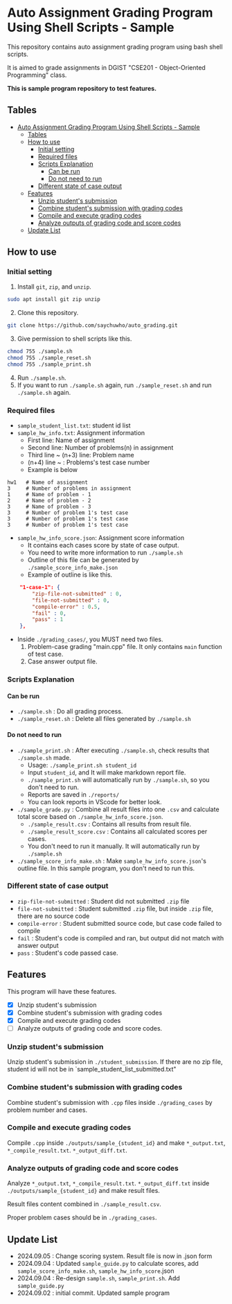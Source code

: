 # Auto Assignment Grading Program Using Shell Scripts - Sample

This repository contains auto assignment grading program using bash shell scripts.

It is aimed to grade assignments in DGIST "CSE201 - Object-Oriented Programming" class.

**This is sample program repository to test features.**

## Tables

- [Auto Assignment Grading Program Using Shell Scripts - Sample](#auto-assignment-grading-program-using-shell-scripts---sample)
  - [Tables](#tables)
  - [How to use](#how-to-use)
    - [Initial setting](#initial-setting)
    - [Required files](#required-files)
    - [Scripts Explanation](#scripts-explanation)
      - [Can be run](#can-be-run)
      - [Do not need to run](#do-not-need-to-run)
    - [Different state of case output](#different-state-of-case-output)
  - [Features](#features)
    - [Unzip student's submission](#unzip-students-submission)
    - [Combine student's submission with grading codes](#combine-students-submission-with-grading-codes)
    - [Compile and execute grading codes](#compile-and-execute-grading-codes)
    - [Analyze outputs of grading code and score codes](#analyze-outputs-of-grading-code-and-score-codes)
  - [Update List](#update-list)

## How to use

### Initial setting

1. Install `git`, `zip`, and `unzip`.
```bash
sudo apt install git zip unzip
```
2. Clone this repository.
```bash
git clone https://github.com/saychuwho/auto_grading.git
```
3. Give permission to shell scripts like this.
```bash
chmod 755 ./sample.sh
chmod 755 ./sample_reset.sh
chmod 755 ./sample_print.sh
```
4. Run `./sample.sh`. 
5. If you want to run `./sample.sh` again, run `./sample_reset.sh` and run `./sample.sh` again.

### Required files

- `sample_student_list.txt`: student id list
- `sample_hw_info.txt`: Assignment information
  - First line: Name of assignment
  - Second line: Number of problems(n) in assignment
  - Third line ~ (n+3) line: Problem name
  - (n+4) line ~ : Problems's test case number
  - Example is below
```
hw1   # Name of assignment
3     # Number of problems in assignment
1     # Name of problem - 1
2     # Name of problem - 2
3     # Name of problem - 3
3     # Number of problem 1's test case
3     # Number of problem 1's test case
3     # Number of problem 1's test case
```
- `sample_hw_info_score.json`: Assignment score information
  - It contains each cases score by state of case output.
  - You need to write more information to run `./sample.sh`
  - Outline of this file can be generated by `./sample_score_info_make.json`
  - Example of outline is like this.
```json
    "1-case-1": {
        "zip-file-not-submitted" : 0,
        "file-not-submitted" : 0,
        "compile-error" : 0.5,
        "fail" : 0,
        "pass" : 1
    },
```
- Inside `./grading_cases/`, you MUST need two files.
  1. Problem-case grading "main.cpp" file. It only contains `main` function of test case.
  2. Case answer output file.

### Scripts Explanation

#### Can be run

- `./sample.sh` : Do all grading process. 
- `./sample_reset.sh` : Delete all files generated by `./sample.sh`

#### Do not need to run

- `./sample_print.sh` : After executing `./sample.sh`, check results that `./sample.sh` made.
  - Usage: `./sample_print.sh student_id`
  - Input `student_id`, and It will make markdown report file.
  - `./sample_print.sh` will automatically run by `./sample.sh`, so you don't need to run.
  - Reports are saved in `./reports/`
  - You can look reports in VScode for better look.
- `./sample_grade.py` : Combine all result files into one `.csv` and calculate total score based on `./sample_hw_info_score.json`.
  - `./sample_result.csv` : Contains all results from result file.
  - `./sample_result_score.csv` : Contains all calculated scores per cases.
  - You don't need to run it manually. It will automatically run by `./sample.sh`
- `./sample_score_info_make.sh` : Make `sample_hw_info_score.json`'s outline file. In this sample program, you don't need to run this.
  
### Different state of case output
- `zip-file-not-submitted` : Student did not submitted `.zip` file
- `file-not-submitted` : Student submitted `.zip` file, but inside `.zip` file, there are no source code
- `compile-error` : Student submitted source code, but case code failed to compile
- `fail` : Student's code is compiled and ran, but output did not match with answer output
- `pass` : Student's code passed case.

## Features

This program will have these features.

- [x] Unzip student's submission
- [x] Combine student's submission with grading codes
- [x] Compile and execute grading codes
- [ ] Analyze outputs of grading code and score codes.

### Unzip student's submission

Unzip student's submission in `./student_submission`. If there are no zip file, student id will not be in `sample_student_list_submitted.txt"

### Combine student's submission with grading codes

Combine student's submission with `.cpp` files inside `./grading_cases` by problem number and cases.

### Compile and execute grading codes

Compile `.cpp` inside `./outputs/sample_{student_id}` and make `*_output.txt`, `*_compile_result.txt`. `*_output_diff.txt`.

### Analyze outputs of grading code and score codes

Analyze `*_output.txt`, `*_compile_result.txt`. `*_output_diff.txt` inside `./outputs/sample_{student_id}` and make result files. 

Result files content combined in `./sample_result.csv`.

Proper problem cases should be in `./grading_cases`.

## Update List

- 2024.09.05 : Change scoring system. Result file is now in .json form
- 2024.09.04 : Updated `sample_guide.py` to calculate scores, add `sample_score_info_make.sh`, `sample_hw_info_score`.json
- 2024.09.04 : Re-design `sample.sh`, `sample_print.sh`. Add `sample_guide.py`
- 2024.09.02 : initial commit. Updated sample program